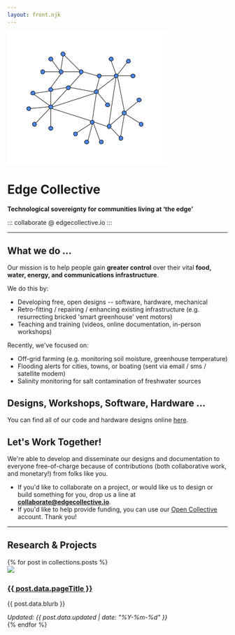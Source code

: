 ```yaml
---
layout: front.njk
---
```


<img src="/img/edge_logo.png" id="profile_pic"/>

<h1> Edge Collective </h1>

<p><b> Technological sovereignty for communities living at ‘the edge’</b> </p>

<!-- <p><a href="http://edgecollective.io">edgecollective.io</a> | contact us at: collaborate @ edgecollective.io</p>-->
<p>::: collaborate @ edgecollective.io :::</p>

----

<h2> What we do ...</h2>

<p>Our mission is to help people gain <b>greater control</b> over their vital <b>food, water, energy, and communications infrastructure</b>. </p>

<p>We do this by: <p>

<ul>
        <li>Developing free, open designs -- software, hardware, mechanical</li>
        <li>Retro-fitting / repairing / enhancing existing infrastructure (e.g. resurrecting bricked 'smart greenhouse' vent motors)</li>
        <li>Teaching and training (videos, online documentation, in-person workshops)</li>

</ul>

<p> Recently, we've focused on:</p> 

<ul>
	<li>Off-grid farming (e.g. monitoring soil moisture, greenhouse temperature)</li>
	<li>Flooding alerts for cities, towns, or boating (sent via email / sms / satellite modem)</li>
	<li>Salinity monitoring for salt contamination of freshwater sources</li>
</ul>

<h2> Designs, Workshops, Software, Hardware ... </h2>

You can find all of our code and hardware designs online [here](https://github.com/edgecollective).


<h2> Let's Work Together!</h2>

<p>We're able to develop and disseminate our designs and documentation to everyone free-of-charge because of contributions (both collaborative work, and monetary!) from folks like you.</p>

<!--- If you'd like to help provide funding, you can <a href="/support">click here</a> to support our work. Thank you! -->
- If you'd like to collaborate on a project, or would like us to design or build something for you, drop us a line at **collaborate@edgecollective.io**.
- If you'd like to help provide funding, you can use our <a href="/support">Open Collective</a> account. Thank you!

<!--
<p>Funding goals: </p>

<ul>
	<li><b>Part-time developer</b> -- $3000 per month or less <b>CURRENT STATUS</b></li>
	<li><b>Full-time developer</b> -- $3,000 per month</li>
</ul>
-->

-----

<h2> Research & Projects </h2>
<div class="posts-area">
{% for post in collections.posts %}
  <div class="post">
    <div class="post-contents">
      <div class="image">
        <a href="{{ post.url }}">
          <img src="{{ post.data.image }}"/>
        </a>
      </div>
      <div class="text">
        <h3><a href="{{ post.url }}">{{ post.data.pageTitle }}</a></h3>
        <p>{{ post.data.blurb }}</p>
        <em>Updated: {{ post.data.updated | date: "%Y-%m-%d" }}</em>
      </div>
    </div>
  </div>
{% endfor %}
</div>

